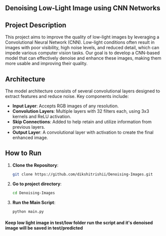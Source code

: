 ## Denoising Low-Light Image using CNN Networks
## Project Description
This project aims to improve the quality of low-light images by leveraging a Convolutional Neural Network (CNN). Low-light conditions often result in images with poor visibility, high noise levels, and reduced detail, which can impede various computer vision tasks. Our goal is to develop a CNN-based model that can effectively denoise and enhance these images, making them more usable and improving their quality.

## Architecture
The model architecture consists of several convolutional layers designed to extract features and reduce noise. Key components include:
- **Input Layer**: Accepts RGB images of any resolution.
- **Convolution Layers**: Multiple layers with 32 filters each, using 3x3 kernels and ReLU activation.
- **Skip Connections**: Added to help retain and utilize information from previous layers.
- **Output Layer**: A convolutional layer with activation to create the final enhanced image.

## How to Run
1. **Clone the Repository**:
    ```sh
    git clone https://github.com/dikshitrishii/Denoising-Images.git
    ```
2. **Go to project directory**:
    ```sh
    cd Denoising-Images
    ```
3. **Run the Main Script**:
    ```sh
    python main.py
    ```
#### Keep low light image in test/low folder run the script and it's denoised image will be saved in test/predicted
